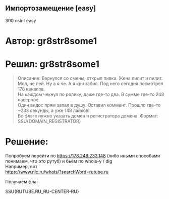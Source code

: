 ## Импортозамещение [easy]
300
osint easy

# Автор: gr8str8some1
# Решил: gr8str8some1

> Описание: Вернулся со смены, открыл пивка. Жена пилит и пилит. Мол, не пей. Ну а я че. А я крч забил. Под него сегодня посмотрел 178 каналов.<br>
На каждом чекнул по ролику, даже где-то два. В сумме где-то 248 наверное.<br>
Один видос прям запал в душу. Оставил коммент. Прошло где-то ~233 секунды, а уже 148 лайков!<br>
Во флаге нужно указать домен и регистратора домена. Формат: SSU{DOMAIN_REGISTRATOR}

# Решение:
Попробуем перейти по https://178.248.233.148 (либо иными способами понимаем, что это рутуб) и бьём по whois-у / dig<br>
Например, вот<br>
https://www.nic.ru/whois/?searchWord=rutube.ru<br>

Получаем флаг<br>

SSU{RUTUBE.RU_RU-CENTER-RU}
